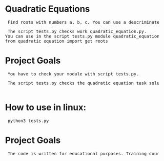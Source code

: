 <h1> Quadratic Equations  </h1>

<pre> Find roots with numbers a, b, c. You can use a descriminate. </pre> 
<pre> The script tests.py checks work quadratic_equation.py.
You can use in the script tests.py module quadratic_equation.py like this:
from quadratic_equation import get_roots     </pre>

<h1> Project Goals </h1>

<pre> You have to check your module with script tests.py.</pre>
<pre> The script tests.py checks the quadratic equation task solution on the different conditions.
 </pre>

 <h1> How to use in linux:</h1>

<pre> python3 tests.py </pre>

<h1> Project Goals</h1>

<pre> The code is written for educational purposes. Training course for web-developers - DEVMAN.org</pre>
 
